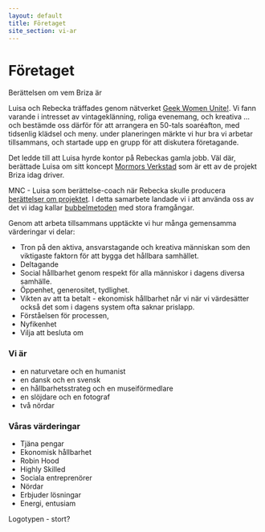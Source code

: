 ```yaml
---
layout: default
title: Företaget
site_section: vi-ar
---
```


# Företaget
Berättelsen om vem Briza är

Luisa och Rebecka träffades genom nätverket [Geek Women Unite!](http://www.facebook.com/groups/198439931360/). Vi fann varande i intresset av vintageklänning, roliga evenemang, och kreativa … och bestämde oss därför för att arrangera en 50-tals soaréafton, med tidsenlig klädsel och meny. under planeringen märkte vi hur bra vi arbetar tillsammans, och startade upp en grupp för att diskutera företagande. 

Det ledde till att Luisa hyrde kontor på Rebeckas gamla jobb. Väl där, berättade Luisa om sitt koncept [Mormors Verkstad](mormors-verkstad) som är ett av de projekt Briza idag driver.

MNC - Luisa som berättelse-coach när Rebecka skulle producera [berättelser om projektet](~/vi-har-gjort/mnc-beraettelser). I detta samarbete landade vi i att använda oss av det vi idag kallar [bubbelmetoden](metoder) med stora framgångar.

Genom att arbeta tillsammans upptäckte vi hur många gemensamma värderingar vi delar: 
* Tron på den aktiva, ansvarstagande och kreativa människan som den viktigaste faktorn för att bygga det hållbara samhället.
* Deltagande
* Social hållbarhet genom respekt för alla människor i dagens diversa samhälle.
* Öppenhet, generositet, tydlighet.
* Vikten av att ta betalt - ekonomisk hållbarhet når vi när vi värdesätter också det som i dagens system ofta saknar prislapp. 
* Förståelsen för processen,
* Nyfikenhet
* Vilja att besluta om

### Vi är
* en naturvetare och en humanist
* en dansk och en svensk
* en hållbarhetsstrateg och en museiförmedlare
* en slöjdare och en fotograf
* två nördar 

### Våras värderingar
* Tjäna pengar 
* Ekonomisk hållbarhet 
* Robin Hood
* Highly Skilled
* Sociala entreprenörer 
* Nördar
* Erbjuder lösningar
* Energi, entusiam

Logotypen - stort?